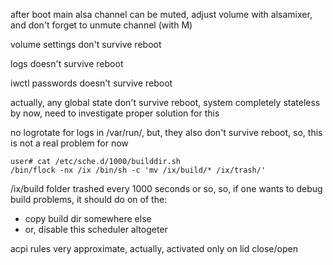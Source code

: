 after boot main alsa channel can be muted, adjust volume with alsamixer, and don't forget to unmute channel (with M)

volume settings don't survive reboot

logs doesn't survive reboot

iwctl passwords doesn't survive reboot

actually, any global state don't survive reboot, system completely stateless by now, need to investigate proper solution for this

no logrotate for logs in /var/run/, but, they also don't survive reboot, so, this is not a real problem for now

```shell
user# cat /etc/sche.d/1000/builddir.sh 
/bin/flock -nx /ix /bin/sh -c 'mv /ix/build/* /ix/trash/'
```

/ix/build folder trashed every 1000 seconds or so, so, if one wants to debug build problems, it should do on of the:

* copy build dir somewhere else
* or, disable this scheduler altogeter

acpi rules very approximate, actually, activated only on lid close/open




